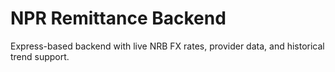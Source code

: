 # NPR Remittance Backend

Express-based backend with live NRB FX rates, provider data, and historical trend support.